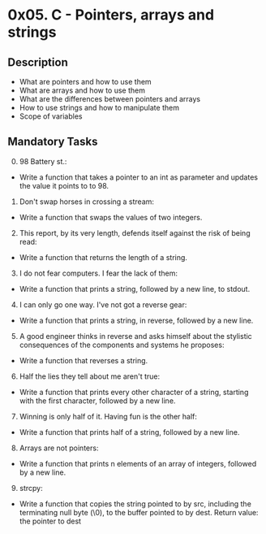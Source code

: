 # 0x05. C - Pointers, arrays and strings 

## Description

* What are pointers and how to use them
* What are arrays and how to use them
* What are the differences between pointers and arrays
* How to use strings and how to manipulate them
* Scope of variables

## Mandatory Tasks

0. 98 Battery st.:
* Write a function that takes a pointer to an int as parameter and updates the value it points to to 98.

1. Don't swap horses in crossing a stream:
* Write a function that swaps the values of two integers.

2. This report, by its very length, defends itself against the risk of being read:
* Write a function that returns the length of a string.

3. I do not fear computers. I fear the lack of them:
* Write a function that prints a string, followed by a new line, to stdout.

4. I can only go one way. I've not got a reverse gear:
* Write a function that prints a string, in reverse, followed by a new line.

5. A good engineer thinks in reverse and asks himself about the stylistic consequences of the components and systems he proposes:
* Write a function that reverses a string.

6. Half the lies they tell about me aren't true:
* Write a function that prints every other character of a string, starting with the first character, followed by a new line.

7. Winning is only half of it. Having fun is the other half:
* Write a function that prints half of a string, followed by a new line.

8. Arrays are not pointers:
* Write a function that prints n elements of an array of integers, followed by a new line.

9. strcpy:
* Write a function that copies the string pointed to by src, including the terminating null byte (\0), to the buffer pointed to by dest.
Return value: the pointer to dest


